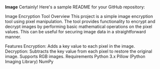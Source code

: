 **Image**
Certainly! Here's a sample README for your GitHub repository:

Image Encryption Tool
Overview
This project is a simple image encryption tool using pixel manipulation. The tool provides functionality to encrypt and decrypt images by performing basic mathematical operations on the pixel values. This can be useful for securing image data in a straightforward manner.

Features
Encryption: Adds a key value to each pixel in the image.
Decryption: Subtracts the key value from each pixel to restore the original image.
Supports RGB images.
Requirements
Python 3.x
Pillow (Python Imaging Library)
NumPy
